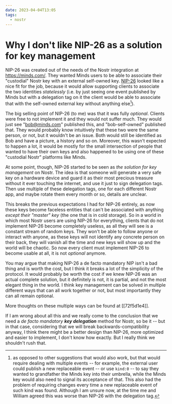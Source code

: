 ```yaml
---
date: 2023-04-04T13:05
tags:
  - nostr
---
```


# Why I don't like NIP-26 as a solution for key management

NIP-26 was created out of the needs of the Nostr integration at https://minds.com/. They wanted Minds users to be able to associate their "custodial" Nostr key with an external self-owned key. [NIP-26](https://github.com/nostr-protocol/nips/blob/master/26.md) looked like a nice fit for the job, because it would allow supporting clients to associate the two identities _statelessly_ (i.e. by just seeing one event published by Minds but with a delegation tag on it the client would be able to associate that with the self-owned external key without anything else[^1]).

The big selling point of NIP-26 (to me) was that it was fully _optional_. Clients were free to not implement it and they would not suffer much. They would just see "bob@minds.com" published this, and "bob-self-owned" published that. They would probably know intuitively that these two were the same person, or not, but it wouldn't be an issue. Both would still be identified as Bob and have a picture, a history and so on. Moreover, this wasn't expected to happen a lot, it would be mostly for the small intersection of people that wanted to have their own keys and also happened to be using one of these "custodial Nostr" platforms like Minds.

At some point, though, NIP-26 started to be seen as _the solution for key management_ on Nostr. The idea is that someone will generate a very safe key on a hardware device and guard it as their most precious treasure without it ever touching the internet, and use it just to sign delegation tags. Then use multiple of these delegation tags, one for each different Nostr app, and maybe rotate them every month or so, details are unclear.

This breaks the previous expectations I had for NIP-26 entirely, as now these keys become faceless entities that can't be associated with anything _except their "master" key_ (the one that is in cold storage). So in a world in which most Nostr users are using NIP-26 for everything, clients that do not implement NIP-26 become completely useless, as all they will see is a constant stream of random keys. They won't be able to follow anyone or interact with anyone, as these keys will not identify any concrete person on their back, they will vanish all the time and new keys will show up and the world will be chaotic. So now every client must implement NIP-26 to become usable at all, it is not _optional_ anymore.

You may argue that making NIP-26 a de facto mandatory NIP isn't a bad thing and is worth the cost, but I think it breaks a lot of the simplicity of the protocol. It would probably be worth the cost if we knew NIP-26 was an actual complete solution, but it definitely is not, it is partial, and not the most elegant thing in the world. I think key management can be solved in multiple different ways that can all work together or not, but most importantly they can all remain optional.

More thoughts on these multiple ways can be found at [[72f5d1e4]].

If I am wrong about all this and we really come to the conclusion that we need a _de facto mandatory **key delegation**_ method for Nostr, so be it -- but in that case, considering that we will break backwards-compatibility anyway, I think there might be a better design than NIP-26, more optimized and easier to implement, I don't know how exactly. But I really think we shouldn't rush that.

[^1]: as opposed to other suggestions that would also work, but that would require dealing with multiple events -- for example, the external user could publish a new replaceable event -- or use `kind:0` -- to say they wanted to grandfather the Minds key into their umbrella, while the Minds key would also need to signal its acceptance of that. This also had the problem of requiring changes every time a new replaceable event of such kind was found. Although I am unsure now, at the time me and William agreed this was worse than NIP-26 with the delegation tag.
